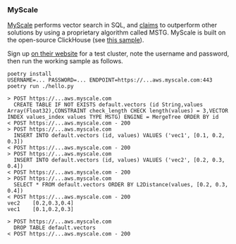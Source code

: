 ### MyScale

[MyScale](https://myscale.com) performs vector search in SQL, and [claims](https://blog.myscale.com/2023/05/17/myscale-outperform-special-vectordb/) to outperform other solutions by using a proprietary algorithm called MSTG. MyScale is built on the open-source ClickHouse (see [this sample](../click_house/README.md)). 

Sign up [on their website](https://myscale.com) for a test cluster, note the username and password, then run the working sample as follows.

```
poetry install
USERNAME=... PASSWORD=... ENDPOINT=https://...aws.myscale.com:443 poetry run ./hello.py

> POST https://...aws.myscale.com
  CREATE TABLE IF NOT EXISTS default.vectors (id String,values Array(Float32),CONSTRAINT check_length CHECK length(values) = 3,VECTOR INDEX values_index values TYPE MSTG) ENGINE = MergeTree ORDER BY id
< POST https://...aws.myscale.com - 200
> POST https://...aws.myscale.com
  INSERT INTO default.vectors (id, values) VALUES ('vec1', [0.1, 0.2, 0.3])
< POST https://...aws.myscale.com - 200
> POST https://...aws.myscale.com
  INSERT INTO default.vectors (id, values) VALUES ('vec2', [0.2, 0.3, 0.4])
< POST https://...aws.myscale.com - 200
> POST https://...aws.myscale.com
  SELECT * FROM default.vectors ORDER BY L2Distance(values, [0.2, 0.3, 0.4])
< POST https://...aws.myscale.com - 200
vec2	[0.2,0.3,0.4]
vec1	[0.1,0.2,0.3]

> POST https://...aws.myscale.com
  DROP TABLE default.vectors
< POST https://...aws.myscale.com - 200
```
